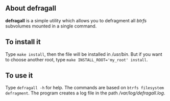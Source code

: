 ## About defragall
**defragall** is a simple utility which allows you to defragment all _btrfs_ subvolumes mounted in a single command.

## To install it
Type `make install`, then the file will be installed in _/usr/bin_. But if you want to choose another root, type `make INSTALL_ROOT='my_root' install`.

## To use it
Type `defragall -h` for help. The commands are based on `btrfs filesystem defragment`. The program creates a log file in the path _/var/log/defragall.log_.
